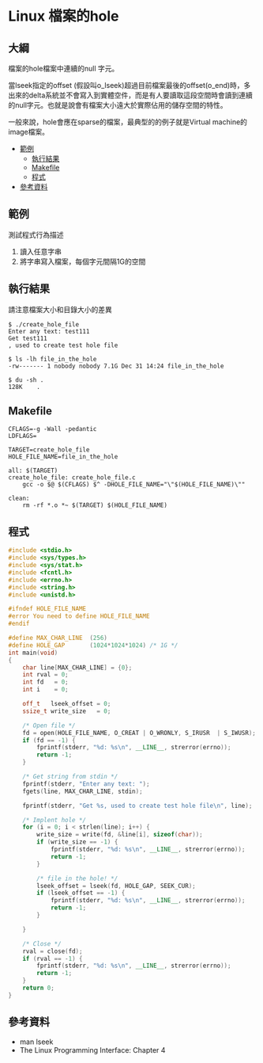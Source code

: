 # Linux 檔案的hole

## 大綱
檔案的hole檔案中連續的null 字元。

當lseek指定的offset (假設叫o_lseek)超過目前檔案最後的offset(o_end)時，多出來的delta系統並不會寫入到實體空件，而是有人要讀取這段空間時會讀到連續的null字元。也就是說會有檔案大小遠大於實際佔用的儲存空間的特性。

一般來說，hole會應在sparse的檔案，最典型的的例子就是Virtual machine的image檔案。

- [範例](#範例)
    - [執行結果](#執行結果)
    - [Makefile](#Makefile)
    - [程式](#程式)
- [參考資料](#參考資料)

<a name="範例"></a>
## 範例

測試程式行為描述

1. 讀入任意字串
2. 將字串寫入檔案，每個字元間隔1G的空間

<a name="執行結果"></a>

## 執行結果

請注意檔案大小和目錄大小的差異

```
$ ./create_hole_file
Enter any text: test111
Get test111
, used to create test hole file

$ ls -lh file_in_the_hole
-rw------- 1 nobody nobody 7.1G Dec 31 14:24 file_in_the_hole

$ du -sh .
128K	.

```

<a name="Makefile"></a>
## Makefile
```
CFLAGS=-g -Wall -pedantic
LDFLAGS=

TARGET=create_hole_file
HOLE_FILE_NAME=file_in_the_hole

all: $(TARGET)
create_hole_file: create_hole_file.c
	gcc -o $@ $(CFLAGS) $^ -DHOLE_FILE_NAME="\"$(HOLE_FILE_NAME)\""

clean:
	rm -rf *.o *~ $(TARGET) $(HOLE_FILE_NAME)
```

<a name="程式"></a>
## 程式

```cpp
#include <stdio.h>
#include <sys/types.h>
#include <sys/stat.h>
#include <fcntl.h>
#include <errno.h>
#include <string.h>
#include <unistd.h>

#ifndef HOLE_FILE_NAME
#error You need to define HOLE_FILE_NAME
#endif

#define MAX_CHAR_LINE  (256)
#define HOLE_GAP       (1024*1024*1024) /* 1G */
int main(void)
{
    char line[MAX_CHAR_LINE] = {0};
    int rval = 0;
    int fd   = 0;
    int i    = 0;

    off_t   lseek_offset = 0;
    ssize_t write_size   = 0;

    /* Open file */
    fd = open(HOLE_FILE_NAME, O_CREAT | O_WRONLY, S_IRUSR  | S_IWUSR);
    if (fd == -1) {
        fprintf(stderr, "%d: %s\n", __LINE__, strerror(errno));
        return -1;
    }

    /* Get string from stdin */
    fprintf(stderr, "Enter any text: ");
    fgets(line, MAX_CHAR_LINE, stdin);

    fprintf(stderr, "Get %s, used to create test hole file\n", line);

    /* Implent hole */
    for (i = 0; i < strlen(line); i++) {
        write_size = write(fd, &line[i], sizeof(char));
        if (write_size == -1) {
            fprintf(stderr, "%d: %s\n", __LINE__, strerror(errno));
            return -1;
        }

        /* file in the hole! */
        lseek_offset = lseek(fd, HOLE_GAP, SEEK_CUR);
        if (lseek_offset == -1) {
            fprintf(stderr, "%d: %s\n", __LINE__, strerror(errno));
            return -1;
        }

    }

    /* Close */
    rval = close(fd);
    if (rval == -1) {
        fprintf(stderr, "%d: %s\n", __LINE__, strerror(errno));
        return -1;
    }
    return 0;
}
```

<a name="參考資料"></a>
## 參考資料

- man lseek
- The Linux Programming Interface: Chapter 4


